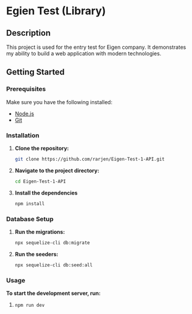 # Egien Test (Library)

## Description

This project is used for the entry test for Eigen company. It demonstrates my ability to build a web application with modern technologies.

## Getting Started

### Prerequisites

Make sure you have the following installed:

- [Node.js](https://nodejs.org/)
- [Git](https://git-scm.com/)

### Installation

1. **Clone the repository:**
   ```bash
   git clone https://github.com/rarjen/Eigen-Test-1-API.git
   ```
2. **Navigate to the project directory:**

   ```bash
   cd Eigen-Test-1-API
   ```

3. **Install the dependencies**
   ```bash
   npm install
   ```

### Database Setup

1. **Run the migrations:**
   ```bash
   npx sequelize-cli db:migrate
   ```
2. **Run the seeders:**
   ```bash
   npx sequelize-cli db:seed:all
   ```

### Usage

**To start the development server, run:**

1. ```bash
   npm run dev
   ```
